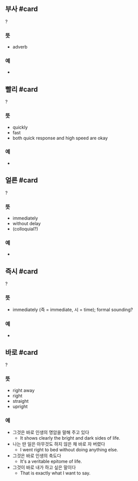 ## 부사 #card
?
### 뜻
- adverb
### 예
-
<!--SR:!2024-11-30,2,210-->

## 빨리 #card
?
### 뜻
- quickly
- fast
- both quick response and high speed are okay
### 예
-

## 얼른 #card
?
### 뜻
- immediately
- without delay
- (colloquial?)
### 예
-

## 즉시 #card
?
### 뜻
- immediately (즉 = immediate, 시 = time); formal sounding?
### 예
-
<!--SR:!2024-11-30,2,246-->

## 바로 #card
?
### 뜻
- right away
- right
- straight
- upright
### 예
- 그것은 바로 인생의 명암을 말해 주고 있다
	- It shows clearly the bright and dark sides of life.
- 나는 딴 일은 아무것도 하지 않은 채 바로 자 버렸다
	- I went right to bed without doing anything else.
- 그것은 바로 인생의 축도다
	- It's a veritable epitome of life.
- 그것이 바로 내가 하고 싶은 말이다
	- That is exactly what I want to say.

